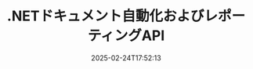 ---
############################# Static ############################
layout: "landing"
date: 2025-02-24T17:52:13
draft: false

lang: ja
product: "Assembly"
product_tag: "assembly"
platform: "Net"
platform_tag: "net"

############################# Drop-down ############################
supported_platforms:
  items:
    # supported_platforms loop
    - title: ".NET"
      tag: "net"
    # supported_platforms loop
    - title: "Java"
      tag: "java"
    # supported_platforms loop
    - title: "Node.js"
      tag: "nodejs-java"

############################# Head ############################
head_title: ".NETドキュメント自動化、アセンブリおよびレポート生成用API"
head_description: "C# .NET APIによるドキュメント自動化、アセンブリ、およびレポート生成。カスタムテンプレートからPDF、Word、Excel、PPTX、HTML、およびメール文書を作成します。"

############################# Header ############################
title: ".NETドキュメント自動化およびレポーティングAPI"
description: ".NETアプリケーションでテンプレートを定義し、データをマージしてレポートを生成。"
words:
  for: "のため"

actions:
  main: "Nugetからトライアルをダウンロード"
  main_link: "https://www.nuget.org/packages/GroupDocs.Assembly"
  alt: "ライセンス"
  alt_link: "https://purchase.groupdocs.com/pricing/assembly/net/"
  title: "始める準備はできましたか？"
  description: "GroupDocs.Assemblyの機能を無料で試すか、ライセンスをリクエストしてください。"

release:
  title: "バージョン{0}リリース"
  notes: "新機能を確認する"
  downloads: "ダウンロード"
  link: "https://releases.groupdocs.com/assembly/net/"

code:
  title: "C#を使用してDOCXでチャートを埋める"
  more: "詳細な例"
  more_link: "https://github.com/groupdocs-assembly/GroupDocs.Assembly-for-.NET/"
  install: "dotnet add package GroupDocs.Assembly"
  content: |
    ```csharp {style=abap}   
    // メインテンプレートへのパス
    string template = "chart_template.docx";

    // データソースからマネージャーの生産性データを取得
    DocumentTable data_table = 
        new DocumentTable("Managers.json", 1);

    // DataSourceInfoのインスタンスをデータで作成
    DataSourceInfo data 
        = new DataSourceInfo(data_table, "managers");

    // 別のDataSourceInfoを使用してチャートの色を設定
    DataSourceInfo design = 
        new DataSourceInfo("red", "color");

    // テンプレートをデータで埋めて出力先に保存
    DocumentAssembler asm = new DocumentAssembler();
    asm.AssembleDocument(template, "result.docx", data, design);
    ```

############################# Overview ############################
overview:
  enable: true
  title: "GroupDocs.Assemblyの概要"
  description: ".NETソリューションによる高度なデータ統合を使用したドキュメント作成の自動化。"
  features:
    # feature loop
    - title: "C#でドキュメントテンプレートにビジネスデータを追加"
      content: "GroupDocs.Assembly for .NETを使用すると、JSONやXMLなどのソースからデータを事前定義のテンプレートに簡単に挿入できます。"

    # feature loop
    - title: "ネイティブデータオブジェクトの処理"
      content: "サポートされているドキュメントタイプには、データで自動的にポピュレートできる図、チャート、テーブル、リストなどが含まれます。"

    # feature loop
    - title: "追加機能"
      content: "GroupDocs.Assembly for .NETは幅広いカスタマイズオプションを提供します。プログラムによるデータオブジェクトの設計、バーコードの生成、URL経由でのオンラインデータソースの利用、さまざまな形式での出力の保存が可能です。"

############################# Platforms ############################
platforms:
  enable: true
  title: "プラットフォームの独立性"
  description: "GroupDocs.Assembly for .NETは以下のオペレーティングシステム、フレームワーク、およびパッケージマネージャーに対応しています。"
  items:
    # platform loop
    - title: "Amazon"
      image: "amazon"
    # platform loop
    - title: "Docker"
      image: "docker"
    # platform loop
    - title: "Azure"
      image: "azure"
    # platform loop
    - title: "VS Code"
      image: "vs_code"
    # platform loop
    - title: "ReSharper"
      image: "resharper"
    # platform loop
    - title: "macOS"
      image: "finder"
    # platform loop
    - title: "Linux"
      image: "linux"
    # platform loop
    - title: "NuGet"
      image: "nuget"

############################# File formats ############################
formats:
  enable: true
  title: "サポートされているファイル形式"
  description: |
    GroupDocs.Assembly for .NETは以下の[ファイル形式](https://docs.groupdocs.com/assembly/net/supported-document-formats/)を処理できます。
  groups:
    # group loop
    - color: "green"
      content: |
        ### Microsoft Office形式
        * **Word:**  DOCX, DOC, DOCM, DOT, DOTX, DOTM, RTF, WordprocessingML
        * **Excel:** XLSX, XLS, XLSM, XLSB, XLTM, XLT, XLTM, XLTX, SpreadsheetML
        * **PowerPoint:** PPT, PPTX, PPTM, PPS, PPSX, PPSM, POTM, POTX
    # group loop
    - color: "blue"
      content: |
        ### 画像およびその他の形式
        * **ポータブル:** PDF
        * **画像:** SVG, TIFF
        * **その他のオフィス形式:** ODT, OTT, OTS, ODS, ODP, OTP
      # group loop
    - color: "red"
      content: |
        ### その他の形式
        * **ウェブ:** HTML, MHTML
        * **メール:** EML, MSG, EMLX
        * **その他:** EPUB, MD

############################# Features ############################
features:
  enable: true
  title: "GroupDocs.Assemblyの機能"
  description: "高度なデータモデルを使用してドキュメントやレポートを作成。"

  items:
    # feature loop
    - icon: "preview"
      title: "高度なデータ表現"
      content: "チャート、リスト、テーブル、画像など幅広いデータオブジェクトをサポート。"

    # feature loop
    - icon: "manipulate"
      title: "データ操作"
      content: "データを効果的に表示するための数式や順序操作を適用。"

    # feature loop
    - icon: "two_pages"
      title: "広範なサポート形式"
      content: "テンプレートや出力ファイル用のすべての一般的なドキュメント形式でシームレスに動作。"

    # feature loop
    - icon: "document_settings"
      title: "リッチテンプレートマークアップ"
      content: "テンプレート内で順序、基数、およびアルファベットの数値形式を活用。"

    # feature loop
    - icon: "text"
      title: "バーコードの埋め込み"
      content: "動的にバーコード画像を生成し、ドキュメントに挿入。"

    # feature loop
    - icon: "add"
      title: "データのフォーマット"
      content: "テンプレート内の文字列を大文字、小文字、頭文字大文字またはその他のスタイルでフォーマット。"

    # feature loop
    - icon: "manipulate"
      title: "ドキュメントコンテンツの操作"
      content: "外部ドキュメントからのコンテンツをダイナミックに挿入。"

    # feature loop
    - icon: "convert"
      title: "複数形式での保存"
      content: "ファイル拡張子または詳細設定を使用して出力ファイル形式を指定。"

    # feature loop
    - icon: "update"
      title: "柔軟なデータ処理"
      content: "Base64でエンコードされたバイトを使用して、動的に画像やドキュメントを挿入。"

############################# Code samples ############################
code_samples:
  enable: true
  title: "コードサンプル"
  description: "GroupDocs.Assemblyの一般的な操作に関するコードスニペット。"
  items:
    # code sample loop
    - title: "Microsoft Word文書に箇条書きリストを作成"
      content: |
        [箇条書きリスト](https://docs.groupdocs.com/assembly/net/bulleted-list-in-word-processing-document/)はビジネスデータを提示する一般的な方法です。 こちらはGroupDocs.Assemblyを使用してWord文書にリストを追加する例です。
        {{< landing/code title="ドキュメントにリストを埋め込む方法">}}
        ```csharp {style=abap}
        // ドキュメントページにこのテンプレートを挿入:
        // マネージャーのパフォーマンス指標
        // . <<foreach [in products]>><<[ProductName]>>
        // <</foreach>>

        // テンプレートパスを指定
        string template = "Bulleted List Template.docx";

        // 出力ファイルパスを設定
        string result = "Result Report.docx"

        // JSONソースからマネージャーのデータを取得
        JsonDataSource dataSource = new JsonDataSource("Report data.json");
        DataSourceInfo data = new DataSourceInfo(dataSource, "managers")

        // 埋め込まれたデータでレポートを生成
        DocumentAssembler assembler = new DocumentAssembler();
        assembler.AssembleDocument(template, result, data);
        ```
        {{< /landing/code >}}
    # code sample loop
    - title: "PPTXプレゼンテーションに円グラフを作成"
      content: |
        テンプレートとXMLデータを使用して[円グラフ](https://docs.groupdocs.com/assembly/net/pie-chart-in-presentation-document/)を作成できます。 視覚的に魅力的なデータ表現でレポートを強化。
        {{< landing/code title="円グラフを表現する方法">}}
        ```csharp {style=abap}
        // プレゼンテーションにチャートタイトルテンプレートを追加:
        // 顧客の収益 <<foreach [in customers]>> 
        // <<x [CustomerName]>>

        // チャートデータテンプレートも含める:
        // Total Order Price<<foreach [in customers]>> 
        // <<x [CustomerName]>>

        // チャートテンプレートパスを指定
        string template = "Pie Chart Template.pptx";

        // 出力ファイルパスを設定
        string result = "Result Report.pptx"

        // XMLソースから顧客データを取得
        JsonDataSource dataSource = new JsonDataSource("Chart data.xml");
        DataSourceInfo data = new DataSourceInfo(dataSource, "customers")

        // チャートを生成して結果を保存
        DocumentAssembler assembler = new DocumentAssembler();
        assembler.AssembleDocument(template, result, data);
        ```
        {{< /landing/code >}}

---